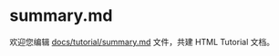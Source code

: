 summary.md
===

欢迎您编辑 <a target="__blank" href="https://github.com/jaywcjlove/html-tutorial/blob/main/docs/tutorial/summary.md">docs/tutorial/summary.md</a> 文件，共建 HTML Tutorial 文档。
